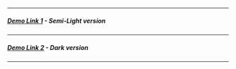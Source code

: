 - - -
##### [Demo Link 1](https://clicker-3d-game.netlify.app) - Semi-Light version
- - -
##### [Demo Link 2](https://clicker-3d-game-old.netlify.app) - Dark version 
- - -
